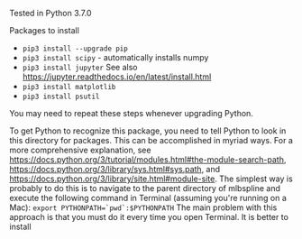 Tested in Python 3.7.0

Packages to install
- `pip3 install --upgrade pip`
- `pip3 install scipy` - automatically installs numpy
- `pip3 install jupyter`  See also https://jupyter.readthedocs.io/en/latest/install.html
- `pip3 install matplotlib`
- `pip3 install psutil`

You may need to repeat these steps whenever upgrading Python.

To get Python to recognize this package, you need to tell Python to look in this directory for packages.
This can be accomplished in myriad ways.  For a more comprehensive explanation,
see https://docs.python.org/3/tutorial/modules.html#the-module-search-path,
https://docs.python.org/3/library/sys.html#sys.path, and https://docs.python.org/3/library/site.html#module-site.
The simplest way is probably to do this is to navigate to the parent directory of mlbspline and
execute the following command in Terminal (assuming you're running on a Mac): ``export PYTHONPATH=`pwd`:$PYTHONPATH``
The main problem with this approach is that you must do it every time you open Terminal.  It is better to install
